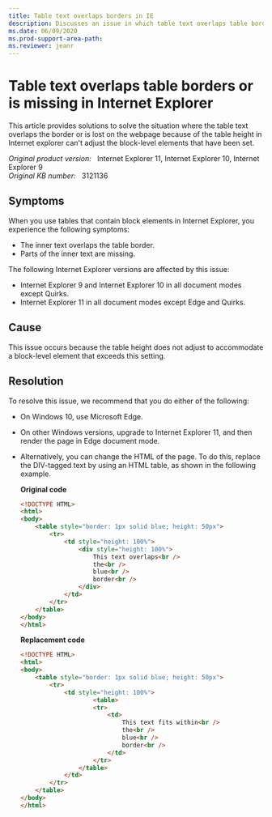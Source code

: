 ```yaml
---
title: Table text overlaps borders in IE
description: Discusses an issue in which table text overlaps table borders or is missing in Internet Explorer. Provides a resolution.
ms.date: 06/09/2020
ms.prod-support-area-path: 
ms.reviewer: jeanr
---
```

# Table text overlaps table borders or is missing in Internet Explorer

This article provides solutions to solve the situation where the table text overlaps the border or is lost on the webpage because of the table height in Internet explorer can't adjust the block-level elements that have been set.

_Original product version:_ &nbsp; Internet Explorer 11, Internet Explorer 10, Internet Explorer 9  
_Original KB number:_ &nbsp; 3121136

## Symptoms

When you use tables that contain block elements in Internet Explorer, you experience the following symptoms:

- The inner text overlaps the table border.
- Parts of the inner text are missing.

The following Internet Explorer versions are affected by this issue:

- Internet Explorer 9 and Internet Explorer 10 in all document modes except Quirks.
- Internet Explorer 11 in all document modes except Edge and Quirks.

## Cause

This issue occurs because the table height does not adjust to accommodate a block-level element that exceeds this setting.

## Resolution

To resolve this issue, we recommend that you do either of the following:

- On Windows 10, use Microsoft Edge.
- On other Windows versions, upgrade to Internet Explorer 11, and then render the page in Edge document mode.
- Alternatively, you can change the HTML of the page. To do this, replace the DIV-tagged text by using an HTML table, as shown in the following example.

    **Original code**

    ```html
    <!DOCTYPE HTML>
    <html>
    <body>
        <table style="border: 1px solid blue; height: 50px">
            <tr>
                <td style="height: 100%">
                    <div style="height: 100%">
                        This text overlaps<br />
                        the<br />
                        blue<br />
                        border<br />
                    </div>
                </td>
            </tr>
        </table>
    </body>
    </html>
    ```

    **Replacement code**

    ```html
    <!DOCTYPE HTML>
    <html>
    <body>
        <table style="border: 1px solid blue; height: 50px">
            <tr>
                <td style="height: 100%">
                        <table>
                        <tr>
                            <td>
                                This text fits within<br />
                                the<br />
                                blue<br />
                                border<br />
                            </td>
                        </tr>
                    </table>
                </td>
            </tr>
        </table>
    </body>
    </html>
    ```
